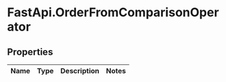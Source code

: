 # FastApi.OrderFromComparisonOperator

## Properties
Name | Type | Description | Notes
------------ | ------------- | ------------- | -------------

